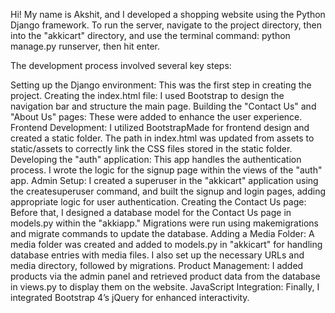 Hi! My name is Akshit, and I developed a shopping website using the Python Django framework. To run the server, navigate to the project directory, then into the "akkicart" directory, and use the terminal command: python manage.py runserver, then hit enter.

The development process involved several key steps:

Setting up the Django environment: This was the first step in creating the project.
Creating the index.html file: I used Bootstrap to design the navigation bar and structure the main page.
Building the "Contact Us" and "About Us" pages: These were added to enhance the user experience.
Frontend Development: I utilized BootstrapMade for frontend design and created a static folder. The path in index.html was updated from assets to static/assets to correctly link the CSS files stored in the static folder.
Developing the "auth" application: This app handles the authentication process. I wrote the logic for the signup page within the views of the "auth" app.
Admin Setup: I created a superuser in the "akkicart" application using the createsuperuser command, and built the signup and login pages, adding appropriate logic for user authentication.
Creating the Contact Us page: Before that, I designed a database model for the Contact Us page in models.py within the "akkiapp." Migrations were run using makemigrations and migrate commands to update the database.
Adding a Media Folder: A media folder was created and added to models.py in "akkicart" for handling database entries with media files. I also set up the necessary URLs and media directory, followed by migrations.
Product Management: I added products via the admin panel and retrieved product data from the database in views.py to display them on the website.
JavaScript Integration: Finally, I integrated Bootstrap 4’s jQuery for enhanced interactivity.
